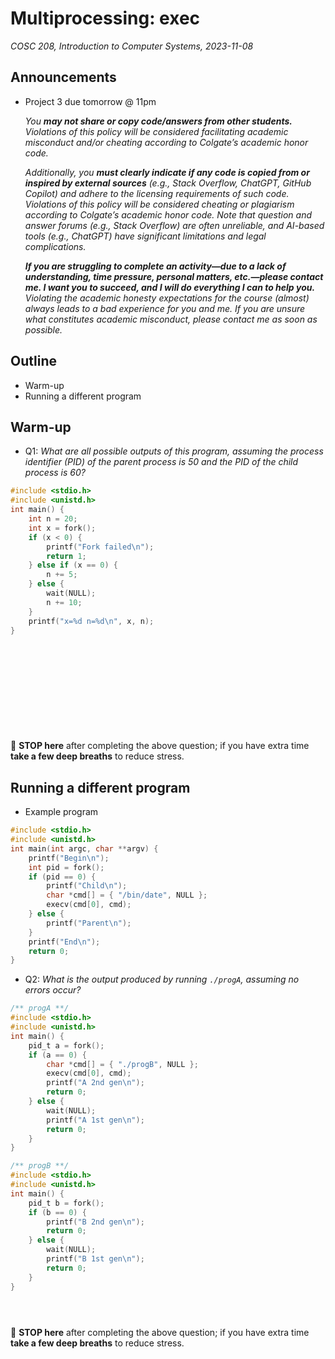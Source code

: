 # Multiprocessing: exec
_COSC 208, Introduction to Computer Systems, 2023-11-08_

## Announcements
* Project 3 due tomorrow @ 11pm

    _You **may not share or copy code/answers from other students.** Violations of this policy will be considered facilitating academic misconduct and/or cheating according to Colgate’s academic honor code._
    
    _Additionally, you **must clearly indicate if any code is copied from or inspired by external sources** (e.g., Stack Overflow, ChatGPT, GitHub Copilot) and adhere to the licensing requirements of such code. Violations of this policy will be considered cheating or plagiarism according to Colgate’s academic honor code. Note that question and answer forums (e.g., Stack Overflow) are often unreliable, and AI-based tools (e.g., ChatGPT) have significant limitations and legal complications._
    
    _**If you are struggling to complete an activity—due to a lack of understanding, time pressure, personal matters, etc.—please contact me. I want you to succeed, and I will do everything I can to help you.** Violating the academic honesty expectations for the course (almost) always leads to a bad experience for you and me. If you are unsure what constitutes academic misconduct, please contact me as soon as possible._

## Outline
* Warm-up
* Running a different program

## Warm-up

* Q1: _What are all possible outputs of this program, assuming the process identifier (PID) of the parent process is 50 and the PID of the child process is 60?_


```c
#include <stdio.h>
#include <unistd.h>    
int main() {
    int n = 20;
    int x = fork();
    if (x < 0) {
        printf("Fork failed\n");
        return 1;
    } else if (x == 0) {
        n += 5;
    } else {
        wait(NULL);
        n += 10;
    }
    printf("x=%d n=%d\n", x, n);
}
```

<div style="height:10em;"></div>

🛑 **STOP here** after completing the above question; if you have extra time **take a few deep breaths** to reduce stress.

<div style="page-break-after:always;"></div>

## Running a different program

* Example program


```c
#include <stdio.h>
#include <unistd.h>
int main(int argc, char **argv) {
    printf("Begin\n");
    int pid = fork();
    if (pid == 0) {
        printf("Child\n");
        char *cmd[] = { "/bin/date", NULL };
        execv(cmd[0], cmd);
    } else {
        printf("Parent\n");
    }
    printf("End\n");
    return 0;
}
```

* Q2: _What is the output produced by running `./progA`, assuming no errors occur?_


```c
/** progA **/
#include <stdio.h>
#include <unistd.h>
int main() {
    pid_t a = fork();
    if (a == 0) {
        char *cmd[] = { "./progB", NULL };
        execv(cmd[0], cmd);
        printf("A 2nd gen\n");
        return 0;
    } else {
        wait(NULL);
        printf("A 1st gen\n");
        return 0;
    }
}
```


```c
/** progB **/
#include <stdio.h>
#include <unistd.h>
int main() {
    pid_t b = fork();
    if (b == 0) {
        printf("B 2nd gen\n");
        return 0;
    } else {
        wait(NULL);
        printf("B 1st gen\n");
        return 0;
    }
}
```

<div style="height:2em;"></div>

🛑 **STOP here** after completing the above question; if you have extra time **take a few deep breaths** to reduce stress.

<div style="page-break-after:always;"></div>
